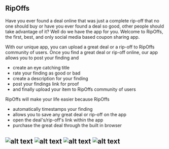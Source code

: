 ## RipOffs
Have you ever found a deal online that was just a complete rip-off that no one should buy or have you ever found a deal so good, other people should take advantage of it? Well do we have the app for you. Welcome to RipOffs, the first, best, and only social media based coupon sharing app.

With our unique app, you can upload a great deal or a rip-off to RipOffs community of users. Once you find a great deal or rip-off online, our app allows you to post your finding and
- create an eye catching title
- rate your finding as good or bad
- create a description for your finding
- post your findings link for proof
- and finally upload your item to RipOffs community of users

RipOffs will make your life easier because RipOffs
- automatically timestamps your finding
- allows you to save any great deal or rip-off on the app
- open the deal's/rip-off's link within the app
- purchase the great deal through the built in browser

![alt text](https://is1-ssl.mzstatic.com/image/thumb/Purple118/v4/79/d6/e3/79d6e36d-0ff9-3047-7b5b-ede21e81dde2/pr_source.png/300x300bb.jpg?1548990006405)
![alt text](https://is1-ssl.mzstatic.com/image/thumb/Purple118/v4/0d/5b/24/0d5b24b8-85e6-f610-5b26-d2e77345d1a1/pr_source.png/300x300bb.jpg?1548990006408)
![alt text](https://is1-ssl.mzstatic.com/image/thumb/Purple118/v4/59/d4/c9/59d4c944-447e-4756-8d9f-2c08a3fa5a6f/pr_source.png/300x300bb.jpg?1548990006411)
![alt text](https://is1-ssl.mzstatic.com/image/thumb/Purple118/v4/17/21/2c/17212c16-76f8-13d3-6eec-5e5854e7c033/pr_source.png/300x300bb.jpg?1548990006412)
---
